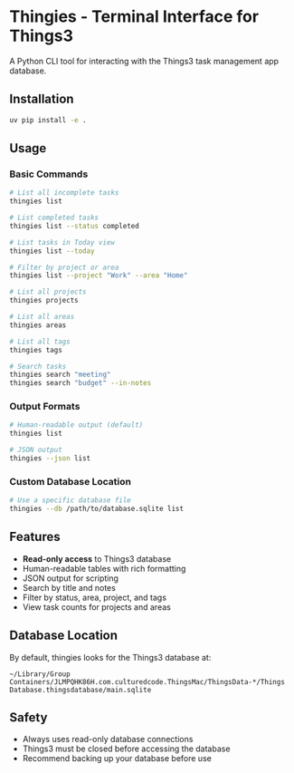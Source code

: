 # Thingies - Terminal Interface for Things3

A Python CLI tool for interacting with the Things3 task management app database.

## Installation

```bash
uv pip install -e .
```

## Usage

### Basic Commands

```bash
# List all incomplete tasks
thingies list

# List completed tasks
thingies list --status completed

# List tasks in Today view
thingies list --today

# Filter by project or area
thingies list --project "Work" --area "Home"

# List all projects
thingies projects

# List all areas
thingies areas

# List all tags
thingies tags

# Search tasks
thingies search "meeting"
thingies search "budget" --in-notes
```

### Output Formats

```bash
# Human-readable output (default)
thingies list

# JSON output
thingies --json list
```

### Custom Database Location

```bash
# Use a specific database file
thingies --db /path/to/database.sqlite list
```

## Features

- **Read-only access** to Things3 database
- Human-readable tables with rich formatting
- JSON output for scripting
- Search by title and notes
- Filter by status, area, project, and tags
- View task counts for projects and areas

## Database Location

By default, thingies looks for the Things3 database at:
```
~/Library/Group Containers/JLMPQHK86H.com.culturedcode.ThingsMac/ThingsData-*/Things Database.thingsdatabase/main.sqlite
```

## Safety

- Always uses read-only database connections
- Things3 must be closed before accessing the database
- Recommend backing up your database before use